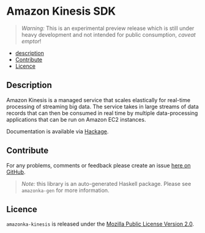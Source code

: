 # Amazon Kinesis SDK

> _Warning:_ This is an experimental preview release which is still under heavy development and not intended for public consumption, _caveat emptor_!

* [description](#description)
* [Contribute](#contribute)
* [Licence](#licence)

## Description

Amazon Kinesis is a managed service that scales elastically for real-time processing of streaming big data. The service takes in large streams of data records that can then be consumed in real time by multiple data-processing applications that can be run on Amazon EC2 instances.

Documentation is available via [Hackage](http://hackage.haskell.org/package/amazonka-kinesis).


## Contribute

For any problems, comments or feedback please create an issue [here on GitHub](https://github.com/brendanhay/amazonka/issues).

> _Note:_ this library is an auto-generated Haskell package. Please see `amazonka-gen` for more information.


## Licence

`amazonka-kinesis` is released under the [Mozilla Public License Version 2.0](http://www.mozilla.org/MPL/).
